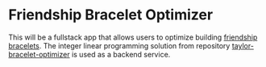 # Friendship Bracelet Optimizer

This will be a fullstack app that allows users to optimize building [friendship bracelets](https://www.theguardian.com/music/2024/feb/07/taylor-swift-eras-tour-australia-friendship-bracelets-inspiration-beads-explained). The integer linear programming solution from repository [taylor-bracelet-optimizer](https://github.com/ttaiv/taylor-bracelet-optimizer) is used as a backend service.
